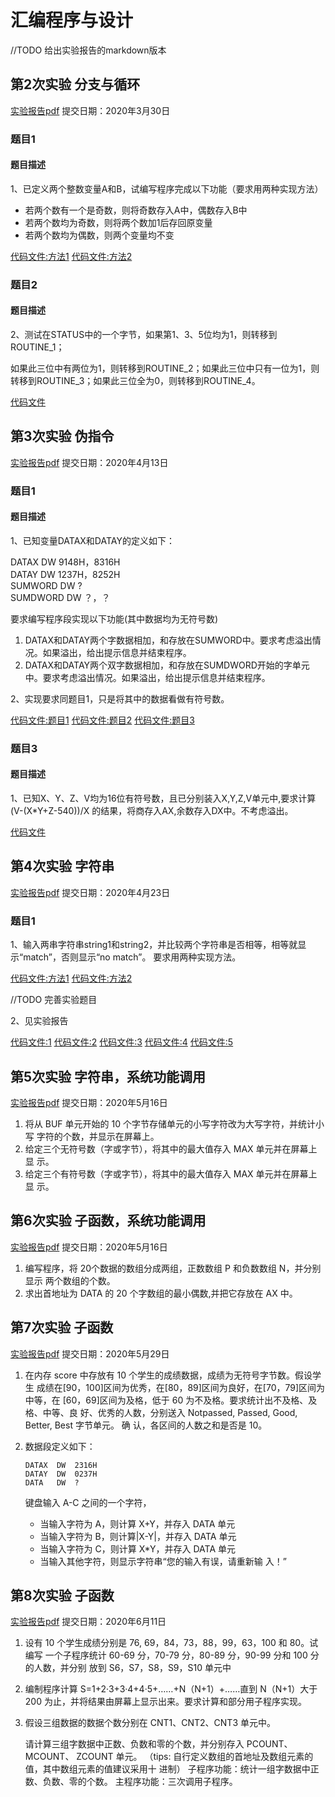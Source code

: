 # 汇编程序与设计

//TODO 给出实验报告的markdown版本

## 第2次实验 分支与循环

[实验报告pdf](./exp2/2.pdf) 提交日期：2020年3月30日

### 题目1

#### 题目描述

1、已定义两个整数变量A和B，试编写程序完成以下功能（要求用两种实现方法）
- 若两个数有一个是奇数，则将奇数存入A中，偶数存入B中
- 若两个数均为奇数，则将两个数加1后存回原变量
- 若两个数均为偶数，则两个变量均不变

[代码文件:方法1](./exp2/2.1.1.asm) [代码文件:方法2](./exp2/2.1.2.asm)

### 题目2

#### 题目描述

2、测试在STATUS中的一个字节，如果第1、3、5位均为1，则转移到ROUTINE_1；

如果此三位中有两位为1，则转移到ROUTINE_2；如果此三位中只有一位为1，则转移到ROUTINE_3；如果此三位全为0，则转移到ROUTINE_4。

[代码文件](./exp2/2.2.asm)

## 第3次实验 伪指令

[实验报告pdf](./exp3/3.pdf) 提交日期：2020年4月13日

### 题目1

#### 题目描述

1、已知变量DATAX和DATAY的定义如下：

DATAX  DW  9148H，8316H</br>
DATAY  DW  1237H，8252H</br>
SUMWORD  DW  ?</br>
SUMDWORD  DW  ？，？</br>

要求编写程序段实现以下功能(其中数据均为无符号数)
1. DATAX和DATAY两个字数据相加，和存放在SUMWORD中。要求考虑溢出情况。如果溢出，给出提示信息并结束程序。
2. DATAX和DATAY两个双字数据相加，和存放在SUMDWORD开始的字单元中。要求考虑溢出情况。如果溢出，给出提示信息并结束程序。

2、实现要求同题目1，只是将其中的数据看做有符号数。

[代码文件:题目1](./exp3/3.1.asm) [代码文件:题目2](./exp3/3.2.1.asm) [代码文件:题目3](./exp3/3.2.2.asm)

### 题目3

#### 题目描述

1、已知X、Y、Z、V均为16位有符号数，且已分别装入X,Y,Z,V单元中,要求计算 (V-(X*Y+Z-540))/X  的结果，将商存入AX,余数存入DX中。不考虑溢出。 

[代码文件](./exp3/3.3.asm)

## 第4次实验 字符串

[实验报告pdf](./exp4/4.pdf) 提交日期：2020年4月23日

### 题目1

1、输入两串字符串string1和string2，并比较两个字符串是否相等，相等就显示“match”，否则显示“no match”。 要求用两种实现方法。

[代码文件:方法1](./exp4/4.1.1.asm) [代码文件:方法2](./exp4/4.1.2.asm)

//TODO 完善实验题目

2、见实验报告

[代码文件:1](./exp4/4.2.1.asm) 
[代码文件:2](./exp4/4.2.2.asm) 
[代码文件:3](./exp4/4.2.3.asm) 
[代码文件:4](./exp4/4.2.4.asm) 
[代码文件:5](./exp4/4.2.5.asm)

## 第5次实验 字符串，系统功能调用

[实验报告pdf](./exp5/5.pdf) 提交日期：2020年5月16日

1. 将从 BUF 单元开始的 10 个字节存储单元的小写字符改为大写字符，并统计小写
字符的个数，并显示在屏幕上。 
2. 给定三个无符号数（字或字节），将其中的最大值存入 MAX 单元并在屏幕上显
示。 
3. 给定三个有符号数（字或字节），将其中的最大值存入 MAX 单元并在屏幕上显
示。 

## 第6次实验 子函数，系统功能调用

[实验报告pdf](./exp6/6.pdf) 提交日期：2020年5月16日

1. 编写程序，将 20个数据的数组分成两组，正数数组 P 和负数数组 N，并分别显示 两个数组的个数。 
2. 求出首地址为 DATA 的 20 个字数组的最小偶数,并把它存放在 AX 中。

## 第7次实验 子函数

[实验报告pdf](./exp7/7.pdf) 提交日期：2020年5月29日

1. 在内存 score 中存放有 10 个学生的成绩数据，成绩为无符号字节数。假设学生 成绩在[90，100]区间为优秀，在[80，89]区间为良好，在[70，79]区间为中等，在 [60，69]区间为及格，低于 60 为不及格。要求统计出不及格、及格、中等、良 好、优秀的人数，分别送入 Notpassed, Passed, Good, Better, Best 字节单元。 确 认，各区间的人数之和是否是 10。 
2. 数据段定义如下： 
    ```
    DATAX  DW  2316H 
    DATAY  DW  0237H 
    DATA   DW  ? 
    ```

    键盘输入 A-C 之间的一个字符， 
    - 当输入字符为 A，则计算 X+Y，并存入 DATA 单元 
    - 当输入字符为 B，则计算|X-Y|，并存入 DATA 单元 
    - 当输入字符为 C，则计算 X*Y，并存入 DATA 单元 
    - 当输入其他字符，则显示字符串“您的输入有误，请重新输 入！”

## 第8次实验 子函数

[实验报告pdf](./exp8/8.pdf) 提交日期：2020年6月11日

1. 设有 10 个学生成绩分别是 76,  69，84，73，88，99，63，100 和 80。试编写 一个子程序统计 60-69 分，70-79 分，80-89 分，90-99 分和 100 分的人数，并分别 放到 S6，S7，S8，S9，S10 单元中
 
2. 编制程序计算 S=1+2·3+3·4+4·5+……+N（N+1）+……直到 N（N+1）大于 200 为止，并将结果由屏幕上显示出来。要求计算和部分用子程序实现。 

3. 假设三组数据的数据个数分别在 CNT1、CNT2、CNT3 单元中。 

    请计算三组字数据中正数、负数和零的个数，并分别存入 PCOUNT、MCOUNT、 ZCOUNT 单元。 
    （tips: 自行定义数组的首地址及数组元素的值，其中数组元素的值建议采用十 进制） 
    子程序功能：统计一组字数据中正数、负数、零的个数。 
    主程序功能：三次调用子程序。 
